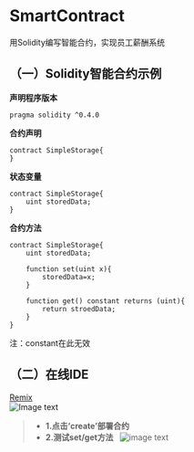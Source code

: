 # SmartContract
用Solidity编写智能合约，实现员工薪酬系统  

## （一）Solidity智能合约示例
**声明程序版本**
```solidity
pragma solidity ^0.4.0
```
**合约声明**
```solidity
contract SimpleStorage{
}
```

**状态变量**
```solidity
contract SimpleStorage{
    uint storedData;
}
```

**合约方法**
```solidity
contract SimpleStorage{
    uint storedData;
    
    function set(uint x){
        storedData=x;
    }
    
    function get() constant returns (uint){
        return stroedData;
    }
}
```
注：constant在此无效

## （二）在线IDE  
[Remix](http://remix.ethereum.org)  
![Image text](https://github.com/NOVA-QY/SmartContract/blob/master/img-folder/1.png)  
>* **1.点击‘create’部署合约**  
>* **2.测试set/get方法**  
![image text](https://github.com/NOVA-QY/SmartContract/blob/master/img-folder/2.png)
